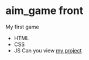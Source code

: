 # aim_game front
My first game
- HTML
- CSS
- JS
Can you view [my project](https://zxc-t0xic.github.io/aim_training/)
